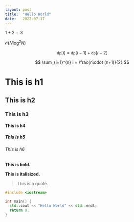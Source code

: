 ```yaml
---
layout: post
title:  "Hello World"
date:   2022-07-17
---
```


$1+2=3$

$\mathcal O(N\log^2 N)$

$$
\texttt{dp}[i] = \texttt{dp}[i - 1] + \texttt{dp}[i - 2]
$$

$$
\sum_{i=1}^{n} i = \frac{n\cdot (n+1)}{2}
$$

# This is h1

## This is h2

### This is h3

#### This is h4

##### This is h5

###### This is h6

**This is bold.**

**This is italisized.**

> This is a quote.

```cpp
#include <iostream>

int main() {
  std::cout << "Hello World" << std::endl;
  return 0;
}
```